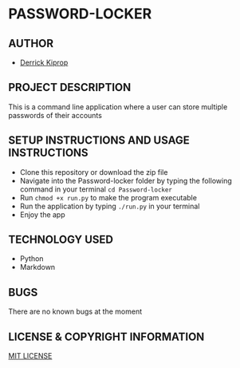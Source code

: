 # PASSWORD-LOCKER

## AUTHOR
- [Derrick Kiprop](https://github.com/derrokip34)

## PROJECT DESCRIPTION
 This is a command line application where a user can store multiple passwords of their accounts

## SETUP INSTRUCTIONS AND USAGE INSTRUCTIONS
- Clone this repository or download the zip file
- Navigate into the Password-locker folder by typing the following command in your terminal `cd Password-locker`
- Run `chmod +x run.py` to make the program executable
- Run the application by typing `./run.py` in your terminal
- Enjoy the app

## TECHNOLOGY USED
- Python
- Markdown

## BUGS
 There are no known bugs at the moment

## LICENSE & COPYRIGHT INFORMATION
[MIT LICENSE](https://github.com/derrokip34/Password-locker/blob/master/license.md)